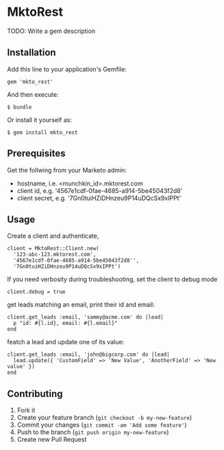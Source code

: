 # MktoRest

TODO: Write a gem description

## Installation

Add this line to your application's Gemfile:

    gem 'mkto_rest'

And then execute:

    $ bundle

Or install it yourself as:

    $ gem install mkto_rest

## Prerequisites
Get the follwing from your Marketo admin:
* hostname, i.e. \<munchkin_id\>.mktorest.com
* client id, e.g. '4567e1cdf-0fae-4685-a914-5be45043f2d8'
* client secret, e.g. '7Gn0tuiHZiDHnzeu9P14uDQcSx9xIPPt'

## Usage

Create a client and authenticate,

    client = MktoRest::Client.new(
      '123-abc-123.mktorest.com',
      '4567e1cdf-0fae-4685-a914-5be45043f2d8'', 
      '7Gn0tuiHZiDHnzeu9P14uDQcSx9xIPPt')

If you need verbosity during troubleshooting, set the client to debug mode

    client.debug = true

get leads matching an email, print their id and email:
    
    client.get_leads :email, 'sammy@acme.com' do |lead|
      p "id: #{l.id}, email: #{l.email}"
    end

featch a lead and update one of its value:

    client.get_leads :email, 'john@bigcorp.com' do |lead|
      lead.update({ 'CustomField' => 'New Value', 'AnotherField' => 'New value' })
    end
    

## Contributing

1. Fork it
2. Create your feature branch (`git checkout -b my-new-feature`)
3. Commit your changes (`git commit -am 'Add some feature'`)
4. Push to the branch (`git push origin my-new-feature`)
5. Create new Pull Request
